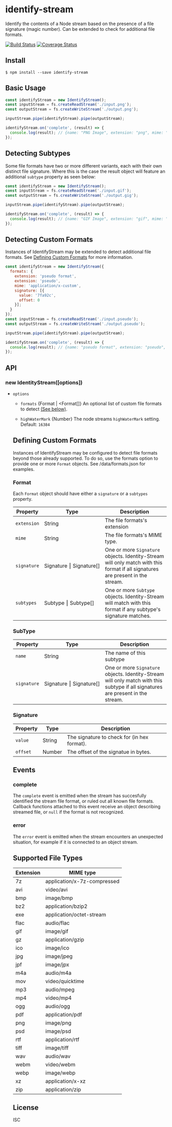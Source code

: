 # identify-stream

Identify the contents of a Node stream based on the presence of a file signature (magic number). Can be extended to check for additional file formats.

[![Build Status](https://travis-ci.org/chrisdc/identify-stream.svg?branch=master)](https://travis-ci.org/chrisdc/identify-stream)
[![Coverage Status](https://coveralls.io/repos/github/chrisdc/identify-stream/badge.svg?branch=master)](https://coveralls.io/github/chrisdc/identify-stream?branch=master)

## Install

```
$ npm install --save identify-stream
```

## Basic Usage

```js
const identifyStream = new IdentifyStream();
const inputStream = fs.createReadStream('./input.png');
const outputStream = fs.createWriteStream('./output.png');

inputStream.pipe(identifyStream).pipe(outputStream);

identifyStream.on('complete', (result) => {
  console.log(result); // {name: "PNG Image", extension: "png", mime: "image/png"}
});
```

## Detecting Subtypes

Some file formats have two or more different variants, each with their own distinct file signature. Where this is the case the result object will feature an additional `subtype` property as seen below:

```js
const identifyStream = new IdentifyStream();
const inputStream = fs.createReadStream('./input.gif');
const outputStream = fs.createWriteStream('./output.gig');

inputStream.pipe(identifyStream).pipe(outputStream);

identifyStream.on('complete', (result) => {
  console.log(result); // {name: "GIF Image", extension: "gif", mime: "image/gif", subtype: "87a"}
});
```

## Detecting Custom Formats

Instances of IdentifyStream may be extended to detect additional file formats. See [Defining Custom Formats](#defining-custom-formats) for more information.

```js
const identifyStream = new IdentifyStream({
  formats: {
    extension: 'pseudo format',
    extension: 'pseudo',
    mime: 'application/x-custom',
    signature: [{
      value: '7fa92c',
      offset: 0
    }];
  }
});
const inputStream = fs.createReadStream('./input.pseudo');
const outputStream = fs.createWriteStream('./output.pseudo');

inputStream.pipe(identifyStream).pipe(outputStream);

identifyStream.on('complete', (result) => {
  console.log(result); // {name: "pseudo format", extension: "pseudo", mime: "application/x-custom"}
});
```

## API

### new IdentityStream([options])

* `options` <Object>
  - `formats` {Format | <Format[]} An optional list of custom file formats to detect [(See below)](#defining-custom-formats).

  - `highWaterMark` {Number} The node streams `highWaterMark` setting. Default: `16384`

## Defining Custom Formats

Instances of IdentifyStream may be configured to detect file formats beyond those already supported. To do so, use the formats option to provide one or more `Format` objects. See /data/formats.json for examples.

### Format

Each `Format` object should have either a `signature` or a `subtypes` property.

Property    | Type                               | Description
------------|------------------------------------|------------
`extension` | String                             | The file formats's extension
`mime`      | String                             | The file formats's MIME type.
`signature` | Signature&nbsp;⎮&nbsp;Signature[]  | One or more `Signature` objects. Identity-Stream will only match with this format if all signatures are present in the stream.
`subtypes`  | Subtype&nbsp;⎮&nbsp;Subtype[]      | One or more `Subtype` objects. Identity-Stream will match with this format if any subtype's signature matches.

### SubType

Property    | Type                               | Description
------------|------------------------------------|------------
`name`      | String                             | The name of this subtype
`signature` | Signature&nbsp;⎮&nbsp;Signature[]  | One or more `Signature` objects. Identity-Stream will only match with this subtype if all signatures are present in the stream.

### Signature

| Property | Type   | Description
|----------|--------|------------
| `value`  | String | The signature to check for (in hex format).
| `offset` | Number | The offset of the signatue in bytes.

## Events

### complete

The `complete` event is emitted when the stream has succesfully identified the stream file format, or ruled out all known file formats. Callback functions attached to this event receive an object describing streamed file, or `null` if the format is not recognized.

### error

The `error` event is emitted when the stream encounters an unexpected situation, for example if it is connected to an object stream.

## Supported File Types

Extension | MIME type
----------|----------------------------
7z        | application/x-7z-compressed
avi       | video/avi
bmp       | image/bmp
bz2       | application/bzip2
exe       | application/octet-stream
flac      | audio/flac
gif       | image/gif
gz        | application/gzip
ico       | image/ico
jpg       | image/jpeg
jpf       | image/jpx
m4a       | audio/m4a
mov       | video/quicktime
mp3       | audio/mpeg
mp4       | video/mp4
ogg       | audio/ogg
pdf       | application/pdf
png       | image/png
psd       | image/psd
rtf       | application/rtf
tiff      | image/tiff
wav       | audio/wav
webm      | video/webm
webp      | image/webp
xz        | application/x-xz
zip       | application/zip

## License

ISC
